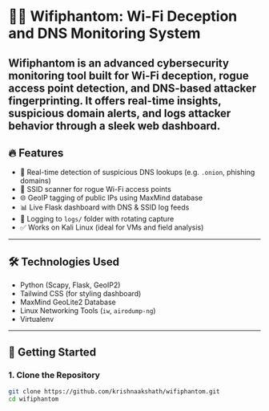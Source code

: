 # 🕵️‍♂️ Wifiphantom: Wi-Fi Deception and DNS Monitoring System

**Wifiphantom** is an advanced cybersecurity monitoring tool built for Wi-Fi deception, rogue access point detection, and DNS-based attacker fingerprinting. It offers real-time insights, suspicious domain alerts, and logs attacker behavior through a sleek web dashboard.
---

## 🔥 Features

- 🚨 Real-time detection of suspicious DNS lookups (e.g. `.onion`, phishing domains)
- 📡 SSID scanner for rogue Wi-Fi access points
- 🌐 GeoIP tagging of public IPs using MaxMind database
- 📊 Live Flask dashboard with DNS & SSID log feeds
- 📝 Logging to `logs/` folder with rotating capture
- ✅ Works on Kali Linux (ideal for VMs and field analysis)

---

## 🛠️ Technologies Used

- Python (Scapy, Flask, GeoIP2)
- Tailwind CSS (for styling dashboard)
- MaxMind GeoLite2 Database
- Linux Networking Tools (`iw`, `airodump-ng`)
- Virtualenv

---

## 🚀 Getting Started

### 1. Clone the Repository

```bash
git clone https://github.com/krishnaakshath/wifiphantom.git
cd wifiphantom

